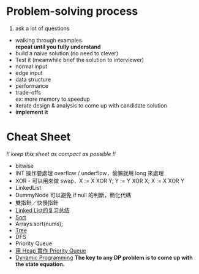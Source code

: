 # Problem-solving process
1. ask a lot of questions
* walking through examples  
**repeat until you fully understand**
* build a naive solution (no need to clever)
* Test it (meanwhile brief the solution to interviewer)
 * normal input
 * edge input
 * data structure
 * performance
 * trade-offs  
 ex: more memory to speedup
* iterate design & analysis to come up with candidate solution
* **implement it**

# Cheat Sheet
*!! keep this sheet as compact as possible !!*

* bitwise
 * INT 操作要處理 overflow / underflow，偷懶就用 long 來處理
 * XOR - 可以用來做 swap，X := X XOR Y; Y := Y XOR X; X := X XOR Y
* LinkedList
 * DummyNode 可以避免 if null 的判斷，簡化代碼  
 * 雙指針／快慢指針  
 * [Linked List的复习总结](http://www.jianshu.com/p/3d4be8cbf94b)
* [Sort](./Sort.md)
 * Arrays.sort(nums);
* [Tree](./Tree.md)
 * DFS
* Priority Queue
 * [用 Heap 實作 Priority Queue](http://pages.cs.wisc.edu/~vernon/cs367/notes/11.PRIORITY-Q.html)
* [Dynamic Programming](./DP.md)
**The key to any DP problem is to come up with the state equation.**  

